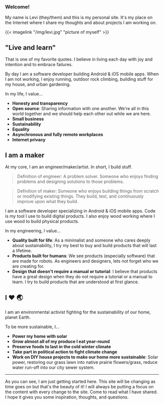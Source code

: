 ### Welcome! 

My name is Levi (they/them) and this is my personal site. It's my place on the Internet where I share my thoughts and about projects I am working on. 

{{< imagelink "/img/levi.jpg" "picture of myself" >}}

## "Live and learn"

That is one of my favorite quotes. I believe in living each day with joy and intention and to embrace failures. 

By day I am a software developer building Android & iOS mobile apps. When I am not working, I enjoy running, outdoor rock climbing, building stuff for my house, and urban gardening. 

In my life, I value...
* **Honesty and transparency**
* **Open source**: Sharing information with one another. We're all in this world together and we should help each other out while we are here. 
* **Small business**
* **Sustainability**
* **Equality**
* **Asynchronous and fully remote workplaces**
* **Internet privacy**

## I am a maker 

At my core, I am an engineer/maker/artist. In short, I build stuff. 

> Definition of engineer: A problem solver. Someone who enjoys finding problems and designing solutions to those problems. 

> Definition of maker: Someone who enjoys building things from scratch or modifying existing things. They build, test, and continuously improve upon what they build. 

I am a software developer specializing in Android & iOS mobile apps. Code is my tool I use to build digital products. I also enjoy wood working where I use wood to build physical products. 

In my engineering, I value...
* **Quality built for life**: As a minimalist and someone who cares deeply about sustainability, I try my best to buy and build products that will last a lifetime. 
* **Products built for humans**: We see products (especially software) that are made for robots. As engineers and designers, lets not forget who we are creating for. 
* **Design that doesn't require a manual or tutorial**: I believe that products have a great design when they do not require a tutorial or a manual to learn. I try to build products that are understood at first glance. 

## I ♥️ 🌏

I am an environmental activist fighting for the sustainability of our home, planet Earth. 

To be more sustainable, I...
* **Power my home with solar**
* **Grow almost all of my produce I eat year-round**
* **Preserve foods to last in the cold winter climate**
* **Take part in political action to fight climate change**
* **Work on DIY house projects to make our home more sustainable**: Solar power, restoring our grass lawn into native prairie flowers/grass, reduce water run-off into our city sewer system. 

---

As you can see, I am just getting started here. This site will be changing as time goes on but that's the beauty of it! I will always be putting a focus on the content with every change to the site. Come to read what I have shared. I hope it gives you some inspiration, thoughts, and questions. 